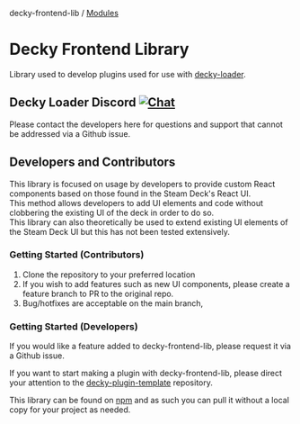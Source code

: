 decky-frontend-lib / [Modules](modules.md)

# Decky Frontend Library

Library used to develop plugins used for use with [decky-loader](https://github.com/SteamDeckHomebrew/decky-loader).

## Decky Loader Discord [![Chat](https://img.shields.io/badge/chat-on%20discord-7289da.svg)](https://discord.gg/ZU74G2NJzk)

Please contact the developers here for questions and support that cannot be addressed via a Github issue.

## Developers and Contributors

This library is focused on usage by developers to provide custom React components based on those found in the Steam Deck's React UI.  
This method allows developers to add UI elements and code without clobbering the existing UI of the deck in order to do so.  
This library can also theoretically be used to extend existing UI elements of the Steam Deck UI but this has not been tested extensively.

### Getting Started (Contributors)

1. Clone the repository to your preferred location
2. If you wish to add features such as new UI components, please create a feature branch to PR to the original repo.
3. Bug/hotfixes are acceptable on the main branch,

### Getting Started (Developers)

If you would like a feature added to decky-frontend-lib, please request it via a Github issue.  

If you want to start making a plugin with decky-frontend-lib, please direct your attention to the [decky-plugin-template](https://github.com/SteamDeckHomebrew/decky-plugin-template) repository.

This library can be found on [npm](https://www.npmjs.com/package/decky-frontend-lib) and as such you can pull it without a local copy for your project as needed.
